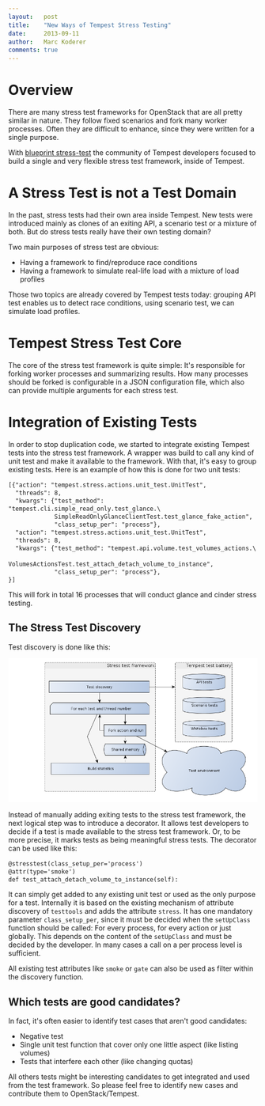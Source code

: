 ```yaml
---
layout:   post
title:    "New Ways of Tempest Stress Testing"
date:     2013-09-11
author:   Marc Koderer
comments: true
---
```


# Overview

There are many stress test frameworks for OpenStack that are all pretty similar in nature. They follow fixed scenarios and fork many worker processes. Often they are difficult to enhance, since they were written for a single purpose.

With [blueprint stress-test](https://blueprints.launchpad.net/tempest/+spec/stress-tests) the community of Tempest developers focused to build a single and very flexible stress test framework, inside of Tempest.

# A Stress Test is not a Test Domain

In the past, stress tests had their own area inside Tempest. New tests were introduced mainly as clones of an exiting API, a scenario test or a mixture of both. But do stress tests really have their own testing domain? 

Two main purposes of stress test are obvious:

  * Having a framework to find/reproduce race conditions
  * Having a framework to simulate real-life load with a mixture of load profiles

Those two topics are already covered by Tempest tests today: grouping API test enables us to detect race conditions, using scenario test, we can simulate load profiles.

# Tempest Stress Test Core

The core of the stress test framework is quite simple: It's responsible for forking worker processes and summarizing results. How many processes should be forked is configurable in a JSON configuration file, which also can provide multiple arguments for each stress test.

# Integration of Existing Tests

In order to stop duplication code, we started to integrate existing Tempest tests into the stress test framework. A wrapper was build to call any kind of unit test and make it available to the framework. With that, it's easy to group existing tests. Here is an example of how this is done for two unit tests:


    [{"action": "tempest.stress.actions.unit_test.UnitTest",
      "threads": 8,
      "kwargs": {"test_method": "tempest.cli.simple_read_only.test_glance.\
                 SimpleReadOnlyGlanceClientTest.test_glance_fake_action",
                 "class_setup_per": "process"},
      "action": "tempest.stress.actions.unit_test.UnitTest",
      "threads": 8,
      "kwargs": {"test_method": "tempest.api.volume.test_volumes_actions.\
                 VolumesActionsTest.test_attach_detach_volume_to_instance",
                 "class_setup_per": "process"},
    }]


This will fork in total 16 processes that will conduct glance and cinder stress testing.

## The Stress Test Discovery

Test discovery is done like this:

<img src="/images/2013-09-11-new-ways-of-tempest-stress-testing/tempest_stress_discovery.png" alt="Drawing" style="width: 650px;"/>

Instead of manually adding exiting tests to the stress test framework, the next logical step was to introduce a decorator. It allows test developers to decide if a test is made available to the stress test framework. Or, to be more precise, it marks tests as being meaningful stress tests. The decorator can be used like this:

    @stresstest(class_setup_per='process')
    @attr(type='smoke')
    def test_attach_detach_volume_to_instance(self):

It can simply get added to any existing unit test or used as the only purpose for a test. Internally it is based on the existing mechanism of attribute discovery of `testtools` and adds the attribute `stress`. It has one mandatory parameter `class_setup_per`, since it must be decided when the `setUpClass` function should be called: For every process, for every action or just globally. This depends on the content of the `setUpClass` and must be decided by the developer. In many cases a call on a per process level is sufficient.

All existing test attributes like `smoke` or `gate` can also be used as filter within the discovery function.

## Which tests are good candidates?

In fact, it's often easier to identify test cases that aren't good candidates:

  * Negative test
  * Single unit test function that cover only one little aspect (like listing volumes)
  * Tests that interfere each other (like changing quotas)
 
All others tests might be interesting candidates to get integrated and used from the test framework. So please feel free to identify new cases and contribute them to OpenStack/Tempest.
